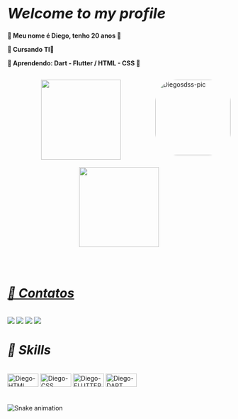 ### <i><h1>Welcome to my profile</h1></i>                                                                                         

🔹<strong> Meu nome é Diego, tenho 20 anos </strong>🔹
<p>
🔸<strong> Cursando TI</strong>🔸
  <p>
🔹<strong> Aprendendo:
  Dart - Flutter /
  HTML - CSS </strong>🔹

 ##
    
<!-- IMAGEM -->
<body>
  <img align="right" alt="Diegosdss-pic" height="170" style="border-radius:50px;" src="https://media.giphy.com/media/eSwGh3YK54JKU/giphy.gif">
  </body> 
  
  <!-- TELINHA DOS GRÁFICOS-->
<div align="center">
  <a href="https://github.com/Diegosdss">
  <img height="180em" src="https://github-readme-stats.vercel.app/api?username=Diegosdss&show_icons=true&theme=Blue&include_all_commits=true&count_private=true"/>
    <br></br>
  <img height="180em" src="https://github-readme-stats.vercel.app/api/top-langs/?username=Diegosdss&layout=compact&langs_count=7&theme=Blue">
</div>

  <br></br>
  
  <i><h1>🌊 Contatos</h1></i>
  <div style="display: inline_block"><br>
  
  <!-- SIMBOLOS DOS CONTATOS -->
  <div>
  <a href="https://www.youtube.com/channel/UCFU5V3Bebcfc890pulWmHTQ" target="_blank"><img src="https://img.shields.io/badge/YouTube-FF0000?style=for-the-badge&logo=youtube&logoColor=white" target="_blank"></a>
  <a href="https://www.instagram.com/diego.guedes1" target="_blank"><img src="https://img.shields.io/badge/-Instagram-%23E4405F?style=for-the-badge&logo=instagram&logoColor=white" target="_blank"></a>
 	<a href="https://www.twitch.tv/iGhTsz" target="_blank"><img src="https://img.shields.io/badge/Twitch-9146FF?style=for-the-badge&logo=twitch&logoColor=white" target="_blank"></a>
 <a href="https://discord.gg/HZ4khmpp" target="_blank"><img src="https://img.shields.io/badge/Discord-7289DA?style=for-the-badge&logo=discord&logoColor=white" target="_blank"></a>
  </div>
  
   <div> 
     <i><h1>🚀 Skills</h1></i>
  <div style="display: inline_block"><br>
  <img align="center" alt="Diego-HTML" height="30" width="70" src="https://img.shields.io/badge/HTML5-E34F26?style=for-the-badge&logo=html5&logoColor=white">
  <img align="center" alt="Diego-CSS" height="30" width="70" src="https://img.shields.io/badge/CSS3-1572B6?style=for-the-badge&logo=css3&logoColor=white">
  <img align="center" alt="Diego-FLUTTER" height="30" width="70" src="https://img.shields.io/badge/Flutter-02569B?style=for-the-badge&logo=flutter&logoColor=white">
  <img align="center" alt="Diego-DART" height="30" width="70" src="https://img.shields.io/badge/Dart-0175C2?style=for-the-badge&logo=dart&logoColor=white"
 
 
  </div>  
    <h1></h1>
    
     
  ![Snake animation](https://github.com/Diegosdss/Diegosdss/blob/output/github-contribution-grid-snake.svg)
  </div>
     
    
  
  
  
